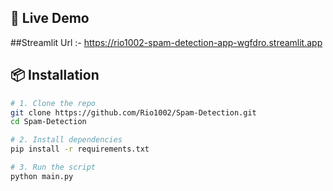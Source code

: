 
## 🚀 Live Demo
##Streamlit Url :- https://rio1002-spam-detection-app-wgfdro.streamlit.app


## 📦 Installation

```bash
# 1. Clone the repo
git clone https://github.com/Rio1002/Spam-Detection.git
cd Spam-Detection

# 2. Install dependencies
pip install -r requirements.txt

# 3. Run the script
python main.py
